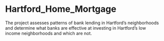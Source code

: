 # Hartford_Home_Mortgage
The project assesses patterns of bank lending in Hartford’s neighborhoods and determine what banks are effective at investing in Hartford’s low income neighborhoods and which are not.
